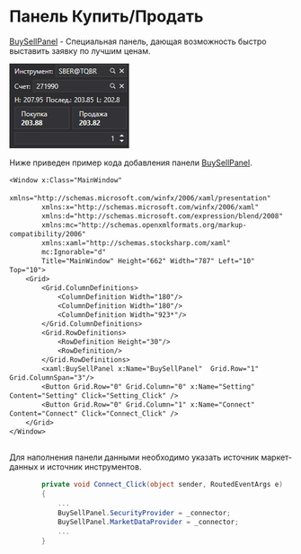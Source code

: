 # Панель Купить\/Продать

[BuySellPanel](xref:StockSharp.Xaml.BuySellPanel) \- Специальная панель, дающая возможность быстро выставить заявку по лучшим ценам. 

![API GUI BuySell](../../../../images/api_gui_buysell.png)

Ниже приведен пример кода добавления панели [BuySellPanel](xref:StockSharp.Xaml.BuySellPanel). 

```xaml
<Window x:Class="MainWindow"
		xmlns="http://schemas.microsoft.com/winfx/2006/xaml/presentation"
		xmlns:x="http://schemas.microsoft.com/winfx/2006/xaml"
		xmlns:d="http://schemas.microsoft.com/expression/blend/2008"
		xmlns:mc="http://schemas.openxmlformats.org/markup-compatibility/2006"
		xmlns:xaml="http://schemas.stocksharp.com/xaml"
		mc:Ignorable="d"
		Title="MainWindow" Height="662" Width="787" Left="10" Top="10">
	<Grid>
		<Grid.ColumnDefinitions>
			<ColumnDefinition Width="180"/>
			<ColumnDefinition Width="180"/>
			<ColumnDefinition Width="923*"/>
		</Grid.ColumnDefinitions>
		<Grid.RowDefinitions>
			<RowDefinition Height="30"/>
			<RowDefinition/>
		</Grid.RowDefinitions>
	    <xaml:BuySellPanel x:Name="BuySellPanel"  Grid.Row="1" Grid.ColumnSpan="3"/>
		<Button Grid.Row="0" Grid.Column="0" x:Name="Setting" Content="Setting" Click="Setting_Click" />
		<Button Grid.Row="0" Grid.Column="1" x:Name="Connect" Content="Connect" Click="Connect_Click" />
	</Grid>
</Window>
	  				
```

Для наполнения панели данными необходимо указать источник маркет\-данных и источник инструментов.

```cs
		private void Connect_Click(object sender, RoutedEventArgs e)
		{
		    ...
			BuySellPanel.SecurityProvider = _connector;
			BuySellPanel.MarketDataProvider = _connector;
			...
		}
	  				
```
